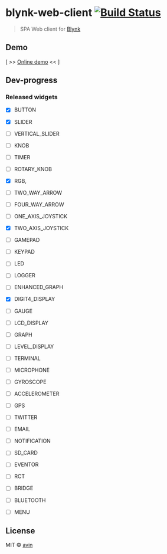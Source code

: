 # blynk-web-client [![Build Status](https://travis-ci.org/avin/blynk-web-client.svg?branch=master)](https://travis-ci.org/avin/blynk-web-client)

> SPA Web client for [Blynk](https://www.blynk.cc/)

## Demo

[ >> [Online demo](https://avin.github.io/blynk-web-client/) << ]

## Dev-progress

### Released widgets

-   [x] BUTTON
-   [x] SLIDER
-   [ ] VERTICAL_SLIDER
-   [ ] KNOB
-   [ ] TIMER
-   [ ] ROTARY_KNOB
-   [x] RGB,
-   [ ] TWO_WAY_ARROW
-   [ ] FOUR_WAY_ARROW
-   [ ] ONE_AXIS_JOYSTICK
-   [x] TWO_AXIS_JOYSTICK
-   [ ] GAMEPAD
-   [ ] KEYPAD

-   [ ] LED
-   [ ] LOGGER
-   [ ] ENHANCED_GRAPH
-   [x] DIGIT4_DISPLAY
-   [ ] GAUGE
-   [ ] LCD_DISPLAY
-   [ ] GRAPH
-   [ ] LEVEL_DISPLAY
-   [ ] TERMINAL

-   [ ] MICROPHONE
-   [ ] GYROSCOPE
-   [ ] ACCELEROMETER
-   [ ] GPS

-   [ ] TWITTER
-   [ ] EMAIL
-   [ ] NOTIFICATION

-   [ ] SD_CARD
-   [ ] EVENTOR
-   [ ] RCT
-   [ ] BRIDGE
-   [ ] BLUETOOTH

-   [ ] MENU

## License

MIT © [avin](https://github.com/avin)
